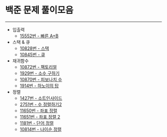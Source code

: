 # 백준 문제 풀이모음
--------
- 입출력
  - [15552번 - 빠른 A+B](https://github.com/julia0926/Baekjoon/blob/master/입출력/빠른%20A%2BB%20-%2015552.md)
- 스택 & 큐
  - [10828번 - 스택](https://github.com/julia0926/Baekjoon/blob/master/스택%26큐/스택%20-%2010828.md)
  - [10845번 - 큐](https://github.com/julia0926/Baekjoon/blob/master/스택%26큐/큐%20-%2010845.md)
- 재귀함수
  - [10872번 - 팩토리얼](https://github.com/julia0926/Baekjoon/blob/master/재귀함수/팩토리얼%20-%2010872.md)
  - [1929번 - 소수 구하기](https://github.com/julia0926/Baekjoon/blob/master/재귀함수/소수%20구하기%20-%201929.md)
  - [10870번 - 피보나치 수](https://github.com/julia0926/Baekjoon/blob/master/재귀함수/피보나치%20수%20-%2010870.md)
  - [1914번 - 하노이의 탑](https://github.com/julia0926/Baekjoon/blob/master/재귀함수/하노이의%20탑%20-%201914.md)
- 정렬
  -  [1427번 - 소트인사이드](https://github.com/julia0926/Baekjoon/blob/master/정렬/소트인사이드%20-%201427.md)
  -  [2751번 - 수 정렬하기2](https://github.com/julia0926/Baekjoon/blob/master/정렬/수%20정렬%202%20-%202751.md)
  -  [11650번 - 좌표 정렬](https://github.com/julia0926/Baekjoon/blob/master/정렬/좌표%20정렬%20-%2011650.md)
  -  [11651번 - 좌표 정렬 2](https://github.com/julia0926/Baekjoon/blob/master/정렬/좌표정렬%202%20-%2011651.md)
  -  [1181번 - 단어 정렬 ](https://github.com/julia0926/Baekjoon/blob/master/정렬/단어%20정렬%20-%201181.md)
  -  [10814번 - 나이순 정렬](https://github.com/julia0926/Baekjoon/blob/master/정렬/나이순%20정렬%20-%2010814.md)

